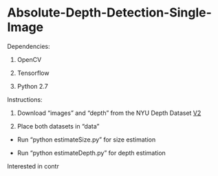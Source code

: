 Absolute-Depth-Detection-Single-Image
=========================================================


Dependencies:

1.  OpenCV

2.  Tensorflow

3.  Python 2.7


Instructions:

1.  Download “images” and “depth” from the NYU Depth Dataset [V2](<https://cs.nyu.edu/~silberman/datasets/nyu_depth_v2.html>)

2.  Place both datasets in “data”


- Run “python estimateSize.py” for size estimation

- Run “python estimateDepth.py” for depth estimation


Interested in contr